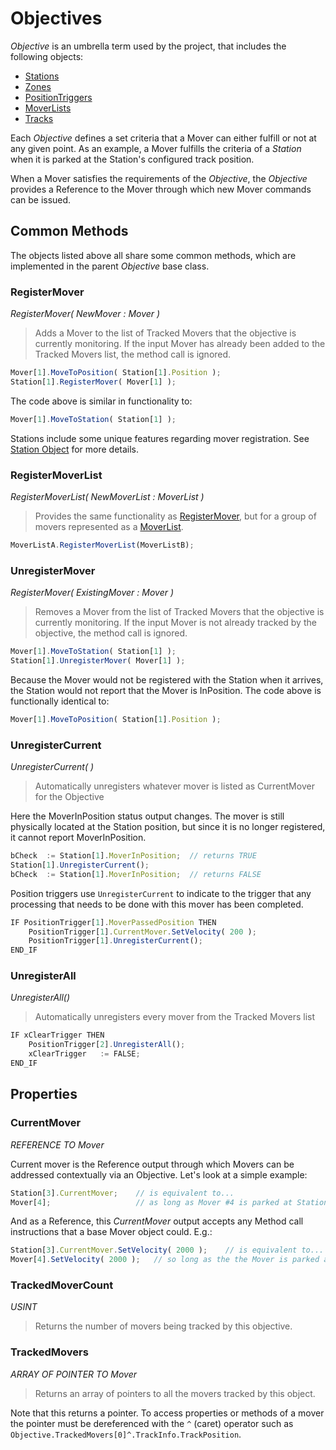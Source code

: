 # Objectives

*Objective* is an umbrella term used by the project, that includes the following objects:

- [Stations](Station.md)
- [Zones](Zone.md)
- [PositionTriggers](PositionTrigger.md)
- [MoverLists](MoverList.md)
- [Tracks](Track.md)

Each *Objective* defines a set criteria that a Mover can either fulfill or not at any given point. As an example, a Mover fulfills the criteria of a *Station* when it is parked at the Station's configured track position.

When a Mover satisfies the requirements of the *Objective*, the *Objective* provides a Reference to the Mover through which new Mover commands can be issued.

## Common Methods

The objects listed above all share some common methods, which are implemented in the parent *Objective* base class.

### RegisterMover

*RegisterMover( NewMover : Mover )*

> Adds a Mover to the list of Tracked Movers that the objective is currently monitoring. If the input Mover has already been added to the Tracked Movers list, the method call is ignored.

```javascript
Mover[1].MoveToPosition( Station[1].Position );
Station[1].RegisterMover( Mover[1] );
```

The code above is similar in functionality to:

```javascript
Mover[1].MoveToStation( Station[1] );
```

Stations include some unique features regarding mover registration. See [Station Object](Station.md) for more details.


### RegisterMoverList

*RegisterMoverList( NewMoverList : MoverList )*

> Provides the same functionality as [RegisterMover](#registermover), but for a group of movers represented as a [MoverList](MoverList.md).

```javascript
MoverListA.RegisterMoverList(MoverListB);
```

### UnregisterMover

*RegisterMover( ExistingMover : Mover )*

> Removes a Mover from the list of Tracked Movers that the objective is currently monitoring. If the input Mover is not already tracked by the objective, the method call is ignored.

```javascript
Mover[1].MoveToStation( Station[1] );
Station[1].UnregisterMover( Mover[1] );
```

Because the Mover would not be registered with the Station when it arrives, the Station would not report that the Mover is InPosition. The code above is functionally identical to:

```javascript
Mover[1].MoveToPosition( Station[1].Position );
```

### UnregisterCurrent

*UnregisterCurrent( )*

> Automatically unregisters whatever mover is listed as CurrentMover for the Objective

Here the MoverInPosition status output changes. The mover is still physically located at the Station position, but since it is no longer registered, it cannot report MoverInPosition.

```javascript
bCheck	:= Station[1].MoverInPosition;	// returns TRUE
Station[1].UnregisterCurrent();
bCheck	:= Station[1].MoverInPosition;	// returns FALSE
```
Position triggers use `UnregisterCurrent` to indicate to the trigger that any processing that needs to be done with this mover has been completed.

```javascript
IF PositionTrigger[1].MoverPassedPosition THEN
	PositionTrigger[1].CurrentMover.SetVelocity( 200 );
	PositionTrigger[1].UnregisterCurrent();
END_IF
```

### UnregisterAll

*UnregisterAll()*

> Automatically unregisters every mover from the Tracked Movers list

```javascript
IF xClearTrigger THEN
	PositionTrigger[2].UnregisterAll();
	xClearTrigger	:= FALSE;
END_IF
```

## Properties

### CurrentMover

*REFERENCE TO Mover*

Current mover is the Reference output through which Movers can be addressed contextually via an Objective. Let's look at a simple example:

```javascript
Station[3].CurrentMover;	// is equivalent to...
Mover[4];					// as long as Mover #4 is parked at Station#3
```

And as a Reference, this *CurrentMover* output accepts any Method call instructions that a base Mover object could. E.g.:

```javascript
Station[3].CurrentMover.SetVelocity( 2000 );	// is equivalent to...
Mover[4].SetVelocity( 2000 );	// so long as the the Mover is parked as above
```

### TrackedMoverCount
*USINT*
> Returns the number of movers being tracked by this objective.

### TrackedMovers
*ARRAY OF POINTER TO Mover*
>Returns an array of pointers to all the movers tracked by this object.

Note that this returns a pointer. To access properties or methods of a mover the pointer must be dereferenced with the `^` (caret) operator such as `Objective.TrackedMovers[0]^.TrackInfo.TrackPosition`.
